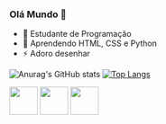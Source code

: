### Olá Mundo 👋


- 🔭 Estudante de Programação
- 🌱 Aprendendo HTML, CSS e Python
- ⚡ Adoro desenhar


![Anurag's GitHub stats](https://github-readme-stats.vercel.app/api?username=BrenoTNK&show_icons=true&theme=dark)
[![Top Langs](https://github-readme-stats.vercel.app/api/top-langs/?username=BrenoTNK&layout=compact&langs_count=7&theme=dark)](https://github.com/BrenoTNK/github-readme-stats)


<div style="display: inline-block">
  <img src="https://cdn.jsdelivr.net/gh/devicons/devicon/icons/python/python-original.svg" height=50/>
  <img src="https://cdn.jsdelivr.net/gh/devicons/devicon/icons/html5/html5-original.svg" height=50/>
  <img src="https://cdn.jsdelivr.net/gh/devicons/devicon/icons/css3/css3-original.svg" height=50/>
</div>

